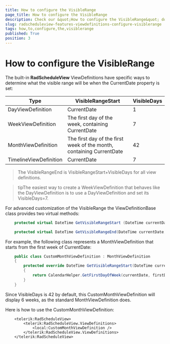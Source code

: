 ```yaml
---
title: How to configure the VisibleRange
page_title: How to configure the VisibleRange
description: Check our &quot;How to configure the VisibleRange&quot; documentation article for the RadScheduleView {{ site.framework_name }} control.
slug: radscheduleview-features-viewdefinitions-configure-visiblerange
tags: how,to,configure,the,visiblerange
published: True
position: 3
---
```


# How to configure the VisibleRange

The built-in __RadScheduleView__ ViewDefinitions have specific ways to determine what the visible range will be when the CurrentDate property is set:

Type	|	VisibleRangeStart	|	VisibleDays
---	|	---	|	---
DayViewDefinition	|	CurrentDate	|	1
WeekViewDefinition	|	The first day of the week, containing CurrentDate	|	7
MonthViewDefinition	|	The first day of the first week of the month, containing CurrentDate	|	42
TimelineViewDefinition	|	CurrentDate	|	7

>The VisibleRangeEnd is VisibleRangeStart+VisibleDays for all view definitions.

>tipThe easiest way to create a WeekViewDefinition that behaves like the DayViewDefinition is to use a DayViewDefinition and set its VisibleDays=7.

For advanced customization of the VisibleRange the ViewDefinitionBase class provides two virtual methods:				



```C#
	protected virtual DateTime GetVisibleRangeStart (DateTime currentDate, CultureInfo culture, DayOfWeek? firstDayOfWeek);

	protected virtual DateTime GetVisibleRangeEnd(DateTime currentDate, CultureInfo culture, DayOfWeek? firstDayOfWeek);
```

For example, the following class represents a MonthViewDefinition that starts from the first week of CurrentDate:   				



```C#
	public class CustomMonthViewDefinition : MonthViewDefinition
	{
		protected override DateTime GetVisibleRangeStart(DateTime currentDate, CultureInfo culture, DayOfWeek? firstDayOfWeek)
		{
			return CalendarHelper.GetFirstDayOfWeek(currentDate, firstDayOfWeek.Value);
		}
	}
```

Since VisibleDays is 42 by default, this CustomMonthViewDefinition will display 6 weeks, as the standard MonthViewDefinition does.

Here is how to use the CustomMonthViewDefinition:



```XAML
	<telerik:RadScheduleView>
		<telerik:RadScheduleView.ViewDefinitions>
			<local:CustomMonthViewDefinition />
		</telerik:RadScheduleView.ViewDefinitions>
	</telerik:RadScheduleView>
```
